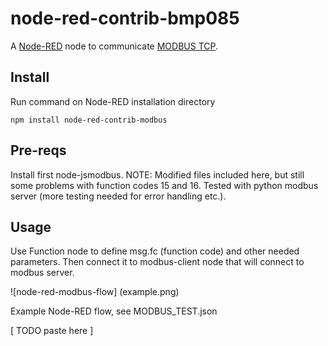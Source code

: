 node-red-contrib-bmp085
========================

A <a href="http://nodered.org" target="_new">Node-RED</a> node to communicate [MODBUS TCP](https://www.npmjs.com/package/node-modbus).

Install
-------

Run command on Node-RED installation directory

	npm install node-red-contrib-modbus

Pre-reqs
--------

Install first node-jsmodbus. NOTE: Modified files included here, but still some problems with function codes 15 and 16.
Tested with python modbus server (more testing needed for error handling etc.).

Usage
-----

Use Function node to define msg.fc (function code) and other needed parameters.
Then connect it to modbus-client node that will connect to modbus server.

![node-red-modbus-flow] (example.png)

Example Node-RED flow, see MODBUS_TEST.json

[
    TODO paste here
]
